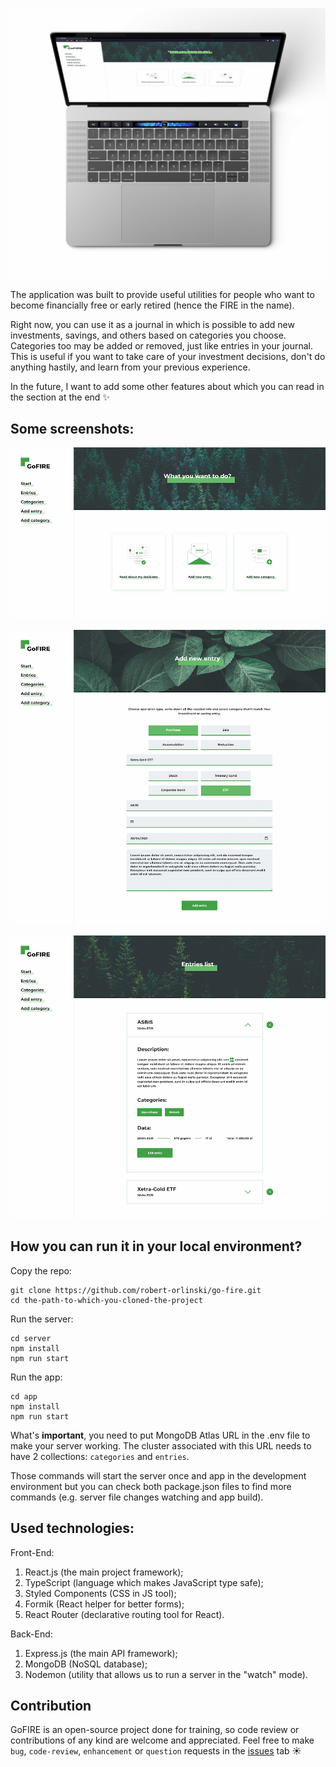 ![](/app/src/static/mockups/main-mockup.jpg?raw=true 'Start page of the app')

The application was built to provide useful utilities for people who want to become financially free or early retired (hence the FIRE in the name).

Right now, you can use it as a journal in which is possible to add new investments, savings, and others based on categories you choose. Categories too may be added or removed, just like entries in your journal. This is useful if you want to take care of your investment decisions, don't do anything hastily, and learn from your previous experience.

In the future, I want to add some other features about which you can read in the section at the end ✨

## Some screenshots:

![](/app/src/static/mockups/start-page.jpg?raw=true 'Start page of the app')

![](/app/src/static/mockups/adding-new-entry.jpg?raw=true 'Adding new entry')

![](/app/src/static/mockups/all-entries.jpg?raw=true 'All entries view')

## How you can run it in your local environment?

Copy the repo:

```
git clone https://github.com/robert-orlinski/go-fire.git
cd the-path-to-which-you-cloned-the-project
```

Run the server:

```
cd server
npm install
npm run start
```

Run the app:

```
cd app
npm install
npm run start
```

What's **important**, you need to put MongoDB Atlas URL in the .env file to make your server working. The cluster associated with this URL needs to have 2 collections: `categories` and `entries`.

Those commands will start the server once and app in the development environment but you can check both package.json files to find more commands (e.g. server file changes watching and app build).

## Used technologies:

Front-End:

1. React.js (the main project framework);
2. TypeScript (language which makes JavaScript type safe);
3. Styled Components (CSS in JS tool);
4. Formik (React helper for better forms);
5. React Router (declarative routing tool for React).

Back-End:

1. Express.js (the main API framework);
2. MongoDB (NoSQL database);
3. Nodemon (utility that allows us to run a server in the "watch" mode).

## Contribution

GoFIRE is an open-source project done for training, so code review or contributions of any kind are welcome and appreciated. Feel free to make `bug`, `code-review`, `enhancement` or `question` requests in the [issues](https://github.com/robert-orlinski/go-fire/issues) tab ☀️
